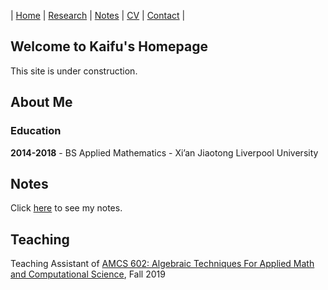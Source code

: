 | [Home](https://kaifu96.github.io) | [Research](https://kaifu96.github.io/Research) | [Notes](https://kaifu96.github.io/Notes/) | [CV]() | [Contact](https://kaifu96.github.io/Contact) |

## Welcome to Kaifu's Homepage

This site is under construction.

## About Me

### Education

**2014-2018** - BS Applied Mathematics - Xi’an Jiaotong Liverpool University

## Notes

Click [here](https://kaifu96.github.io/Notes/) to see my notes.

## Teaching

Teaching Assistant of [AMCS 602: Algebraic Techniques For Applied Math and Computational Science](https://www.math.upenn.edu/~zwang423/AMCS602_2019.html), Fall 2019
